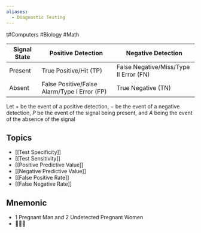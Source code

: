 ```yaml
---
aliases:
  - Diagnostic Testing
---
```

t#Computers #Biology #Math 

| Signal State | Positive Detection                           | Negative Detection                     |
| ------------ | -------------------------------------------- | -------------------------------------- |
| Present      | True Positive/Hit (TP)                       | False Negative/Miss/Type II Error (FN) |
| Absent       | False Positive/False Alarm/Type I Error (FP) | True Negative (TN)                     |
Let $\displaystyle +$ be the event of a positive detection, $\displaystyle -$ be the event of a negative detection, $\displaystyle P$ be the event of the signal being present, and $\displaystyle A$ being the event of the absence of the signal
## Topics
* [[Test Specificity]]
* [[Test Sensitivity]]
* [[Positive Predictive Value]]
* [[Negative Predictive Value]]
* [[False Positive Rate]]
* [[False Negative Rate]]
## Mnemonic
* 1 Pregnant Man and 2 Undetected Pregnant Women
* 🫃🤰🤰
